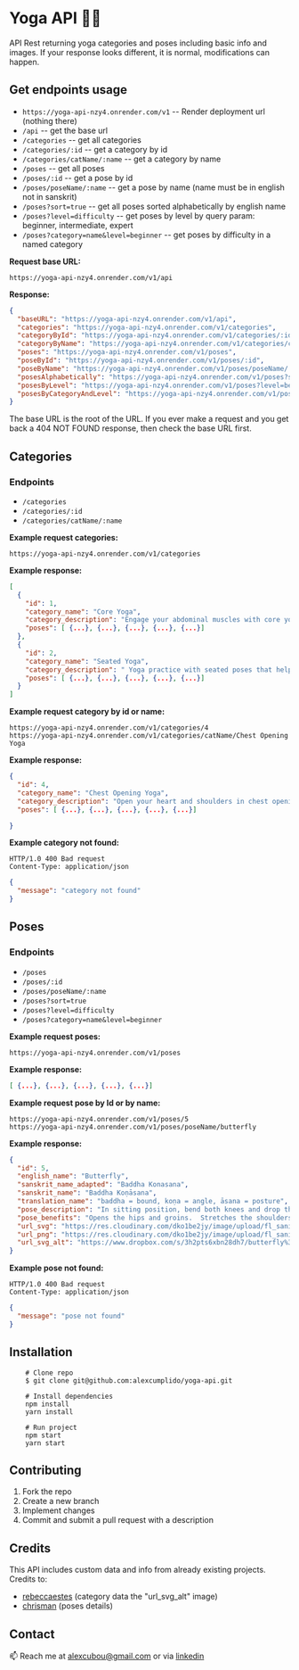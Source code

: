 # Yoga API 🧘‍♀️

API Rest returning yoga categories and poses including basic info and images. If your response looks different, it is normal, modifications can happen.

## Get endpoints usage

- `https://yoga-api-nzy4.onrender.com/v1` -- Render deployment url (nothing there)
- `/api` -- get the base url
- `/categories` -- get all categories
- `/categories/:id` -- get a category by id
- `/categories/catName/:name` -- get a category by name
- `/poses` -- get all poses
- `/poses/:id` -- get a pose by id
- `/poses/poseName/:name` -- get a pose by name (name must be in english not in sanskrit)
- `/poses?sort=true` -- get all poses sorted alphabetically by english name
- `/poses?level=difficulty` -- get poses by level by query param: beginner, intermediate, expert
- `/poses?category=name&level=beginner` -- get poses by difficulty in a named category

**Request base URL:**

```
https://yoga-api-nzy4.onrender.com/v1/api
```

**Response:**

```json
{
  "baseURL": "https://yoga-api-nzy4.onrender.com/v1/api",
  "categories": "https://yoga-api-nzy4.onrender.com/v1/categories",
  "categoryById": "https://yoga-api-nzy4.onrender.com/v1/categories/:id",
  "categoryByName": "https://yoga-api-nzy4.onrender.com/v1/categories/catName/:name",
  "poses": "https://yoga-api-nzy4.onrender.com/v1/poses",
  "poseById": "https://yoga-api-nzy4.onrender.com/v1/poses/:id",
  "poseByName": "https://yoga-api-nzy4.onrender.com/v1/poses/poseName/:name",
  "posesAlphabetically": "https://yoga-api-nzy4.onrender.com/v1/poses?sort=true",
  "posesByLevel": "https://yoga-api-nzy4.onrender.com/v1/poses?level=beginner",
  "posesByCategoryAndLevel": "https://yoga-api-nzy4.onrender.com/v1/poses?category=name&level=difficulty"
}
```

The base URL is the root of the URL. If you ever make a request and you get back a 404 NOT FOUND response, then check the base URL first.

## Categories

### **Endpoints**

- `/categories`
- `/categories/:id`
- `/categories/catName/:name`

**Example request categories:**

```
https://yoga-api-nzy4.onrender.com/v1/categories
```

**Example response:**

```json
[
  {
    "id": 1,
    "category_name": "Core Yoga",
    "category_description": "Engage your abdominal muscles with core yoga poses that build a strong and stable center like Boat Pose, Dolphin Pose and Side Plank Pose.",
    "poses": [ {...}, {...}, {...}, {...}, {...}]
  },
  {
    "id": 2,
    "category_name": "Seated Yoga",
    "category_description": " Yoga practice with seated poses that help you find better alignment, increase your flexibility, and relieve lower back pain and discomfort. Tone the belly, massage your internal organs, and relieve lower back pain in these seated yoga poses. ",
    "poses": [ {...}, {...}, {...}, {...}, {...}]
  }
]
```

**Example request category by id or name:**

```
https://yoga-api-nzy4.onrender.com/v1/categories/4
https://yoga-api-nzy4.onrender.com/v1/categories/catName/Chest Opening Yoga
```

**Example response:**

```json
{
  "id": 4,
  "category_name": "Chest Opening Yoga",
  "category_description": "Open your heart and shoulders in chest opening yoga poses like Camel Pose, Fish Pose and Wild Thing.",
  "poses": [ {...}, {...}, {...}, {...}, {...}]

}
```

**Example category not found:**

```
HTTP/1.0 400 Bad request
Content-Type: application/json
```

```json
{
  "message": "category not found"
}
```

## Poses

### **Endpoints**

- `/poses`
- `/poses/:id`
- `/poses/poseName/:name`
- `/poses?sort=true`
- `/poses?level=difficulty`
- `/poses?category=name&level=beginner`

**Example request poses:**

```
https://yoga-api-nzy4.onrender.com/v1/poses
```

**Example response:**

```json
[ {...}, {...}, {...}, {...}, {...}]
```

**Example request pose by Id or by name:**

```
https://yoga-api-nzy4.onrender.com/v1/poses/5
https://yoga-api-nzy4.onrender.com/v1/poses/poseName/butterfly
```

**Example response:**

```json
{
  "id": 5,
  "english_name": "Butterfly",
  "sanskrit_name_adapted": "Baddha Konasana",
  "sanskrit_name": "Baddha Koṇāsana",
  "translation_name": "baddha = bound, koṇa = angle, āsana = posture",
  "pose_description": "In sitting position, bend both knees and drop the knees to each side, opening the hips.  Bring the soles of the feet together and bring the heels as close to the groin as possible, keeping the knees close to the ground.  The hands may reach down and grasp and maneuver the feet so that the soles are facing upwards and the heels and little toes are connected.  The shoulders should be pulled back and no rounding of the spine.",
  "pose_benefits": "Opens the hips and groins.  Stretches the shoulders, rib cage and back.  Stimulates the abdominal organs, lungs and heart.",
  "url_svg": "https://res.cloudinary.com/dko1be2jy/image/upload/fl_sanitize/v1676483074/yoga-api/5_i64gif.svg",
  "url_png": "https://res.cloudinary.com/dko1be2jy/image/upload/fl_sanitize/v1676483074/yoga-api/5_i64gif.png",
  "url_svg_alt": "https://www.dropbox.com/s/3h2pts6xbn28dh7/butterfly%3F.svg?raw=1"
}
```

**Example pose not found:**

```
HTTP/1.0 400 Bad request
Content-Type: application/json
```

```json
{
  "message": "pose not found"
}
```

## Installation

```shell
    # Clone repo
    $ git clone git@github.com:alexcumplido/yoga-api.git
```

```shell
    # Install dependencies
    npm install
    yarn install
```

```shell
    # Run project
    npm start
    yarn start
```

## Contributing

1. Fork the repo
2. Create a new branch
3. Implement changes
4. Commit and submit a pull request with a description

## Credits

This API includes custom data and info from already existing projects. Credits to:

- [rebeccaestes](https://github.com/rebeccaestes/yoga_api) (category data the "url_svg_alt" image)
- [chrisman](https://github.com/Stuwert/yoga-builder) (poses details)

## Contact

📫 Reach me at alexcubou@gmail.com or via [linkedin](https://www.linkedin.com/in/alexandrecb/)
